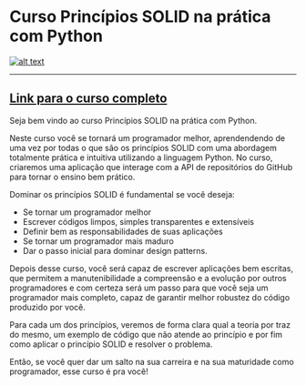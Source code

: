 # **Curso Princípios SOLID na prática com Python**

[![alt text](https://i.imgur.com/ZfEJ5yD.png "Link para o curso")](https://www.udemy.com/course/solid-na-pratica-com-python/?referralCode=6C92BC7D55D4F29D9453)

---

## [**Link para o curso completo**](https://www.udemy.com/course/solid-na-pratica-com-python/?referralCode=6C92BC7D55D4F29D9453)

Seja bem vindo ao curso Princípios SOLID na prática com Python.

Neste curso você se tornará um programador melhor, aprendendendo de uma vez por todas o que são os princípios SOLID com uma abordagem totalmente prática e intuitiva utilizando a linguagem Python. No curso, criaremos uma aplicação que interage com a API de repositórios do GitHub para tornar o ensino bem prático.

Dominar os princípios SOLID é fundamental se você deseja:

- Se tornar um programador melhor
- Escrever códigos limpos, simples transparentes e extensíveis
- Definir bem as responsabilidades de suas aplicações
- Se tornar um programador mais maduro
- Dar o passo inicial para dominar design patterns.

Depois desse curso, você será capaz de escrever aplicações bem escritas, que permitem a manutenibilidade a compreensão e a evolução por outros programadores e com certeza será um passo para que você seja um programador mais completo, capaz de garantir melhor robustez do código produzido por você.

Para cada um dos princípios, veremos de forma clara qual a teoria por traz do mesmo, um exemplo de código que não atende ao princípio e por fim como aplicar o princípio SOLID e resolver o problema.

Então, se você quer dar um salto na sua carreira e na sua maturidade como programador, esse curso é pra você!

